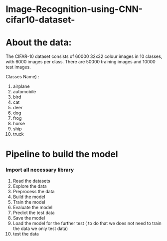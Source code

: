 # Image-Recognition-using-CNN-cifar10-dataset-

# About the data:
The CIFAR-10 dataset consists of 60000 32x32 colour images in 10 classes, with 6000 images per class. There are 50000 training images and 10000 test images.

Classes Name) :

1. airplane
2. automobile
3. bird
4. cat
5. deer
6. dog
7. frog
8. horse
9. ship
10. truck

# Pipeline to build the model
### Import all necessary library
1. Read the datasets
2. Explore the data
3. Preprocess the data
4. Build the model
5. Train the model
6. Evaluate the model
7. Predict the test data
8. Save the model
9. Load the model for the further test ( to do that we does not need to train the data we only test data)
10. test the data
